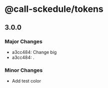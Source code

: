# @call-sckedule/tokens

## 3.0.0

### Major Changes

- a3cc484: Change big
- a3cc484: .

### Minor Changes

- Add test color
